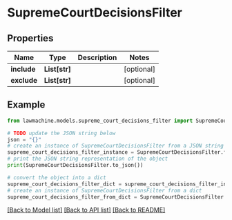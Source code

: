 # SupremeCourtDecisionsFilter


## Properties

Name | Type | Description | Notes
------------ | ------------- | ------------- | -------------
**include** | **List[str]** |  | [optional] 
**exclude** | **List[str]** |  | [optional] 

## Example

```python
from lawmachine.models.supreme_court_decisions_filter import SupremeCourtDecisionsFilter

# TODO update the JSON string below
json = "{}"
# create an instance of SupremeCourtDecisionsFilter from a JSON string
supreme_court_decisions_filter_instance = SupremeCourtDecisionsFilter.from_json(json)
# print the JSON string representation of the object
print(SupremeCourtDecisionsFilter.to_json())

# convert the object into a dict
supreme_court_decisions_filter_dict = supreme_court_decisions_filter_instance.to_dict()
# create an instance of SupremeCourtDecisionsFilter from a dict
supreme_court_decisions_filter_from_dict = SupremeCourtDecisionsFilter.from_dict(supreme_court_decisions_filter_dict)
```
[[Back to Model list]](../README.md#documentation-for-models) [[Back to API list]](../README.md#documentation-for-api-endpoints) [[Back to README]](../README.md)


